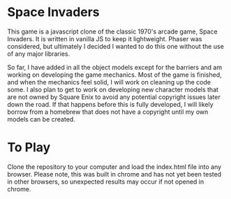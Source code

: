 # Space Invaders
This game is a javascript clone of the classic 1970's arcade game, Space Invaders. It is written in vanilla JS to keep it lightweight. Phaser was considered, but ultimately I decided I wanted to do this one without the use of any major libraries.

So far, I have added in all the object models except for the barriers and am working on developing the game mechanics. Most of the game is finished, and when the mechanics feel solid, I will work on cleaning up the code some. I also plan to get to work on developing new character models that are not owned by Square Enix to avoid any potential copyright issues later down the road. If that happens before this is fully developed, I will likely borrow from a homebrew that does not have a copyright until my own models can be created. 

# To Play
Clone the repository to your computer and load the index.html file into any browser. Please note, this was built in chrome and has not yet been tested in other browsers, so unexpected results may occur if not opened in chrome. 
